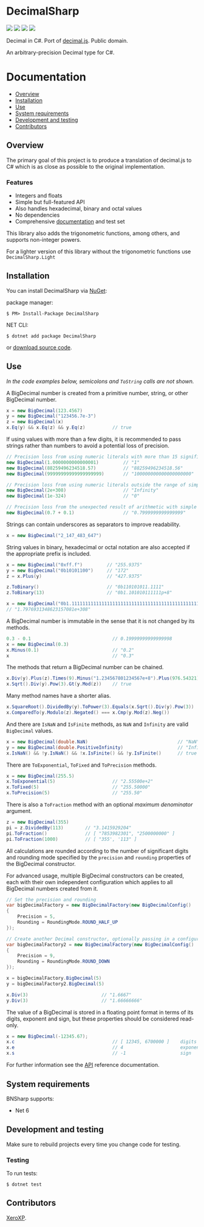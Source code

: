 DecimalSharp
============

![](https://img.shields.io/nuget/v/DecimalSharp)
![](https://img.shields.io/nuget/dt/DecimalSharp?color=laim)
![](https://img.shields.io/appveyor/build/XeroXP/decimalsharp/master)
![](https://img.shields.io/appveyor/tests/XeroXP/decimalsharp/master)

Decimal in C#. Port of [decimal.js](https://github.com/MikeMcl/decimal.js/). Public domain.

An arbitrary-precision Decimal type for C#.


Documentation
=============

* [Overview](#overview)
* [Installation](#installation)
* [Use](#use)
* [System requirements](#system-requirements)
* [Development and testing](#development-and-testing)
* [Contributors](#contributors)


Overview
--------

The primary goal of this project is to produce a translation of decimal.js to
C# which is as close as possible to the original implementation.

### Features

- Integers and floats
- Simple but full-featured API
- Also handles hexadecimal, binary and octal values
- No dependencies
- Comprehensive [documentation](../../wiki/) and test set

This library also adds the trigonometric functions, among others, and supports non-integer powers.

For a lighter version of this library without the trigonometric functions use `DecimalSharp.Light`


Installation
------------

You can install DecimalSharp via [NuGet](https://www.nuget.org/):

package manager:

    $ PM> Install-Package DecimalSharp

NET CLI:

	$ dotnet add package DecimalSharp

or [download source code](../../releases).


Use
-----

*In the code examples below, semicolons and `ToString` calls are not shown.*

A BigDecimal number is created from a primitive number, string, or other BigDecimal number.

```csharp
x = new BigDecimal(123.4567)
y = new BigDecimal("123456.7e-3")
z = new BigDecimal(x)
x.Eq(y) && x.Eq(z) && y.Eq(z)          // true
```

If using values with more than a few digits, it is recommended to pass strings rather than numbers to avoid a potential loss of precision.

```csharp
// Precision loss from using numeric literals with more than 15 significant digits.
new BigDecimal(1.0000000000000001)         // "1"
new BigDecimal(88259496234518.57)          // "88259496234518.56"
new BigDecimal(99999999999999999999)       // "100000000000000000000"

// Precision loss from using numeric literals outside the range of simple values.
new BigDecimal(2e+308)                     // "Infinity"
new BigDecimal(1e-324)                     // "0"

// Precision loss from the unexpected result of arithmetic with simple values.
new BigDecimal(0.7 + 0.1)                  // "0.7999999999999999"
```

Strings can contain underscores as separators to improve readability.

```csharp
x = new BigDecimal("2_147_483_647")
```

String values in binary, hexadecimal or octal notation are also accepted if the appropriate prefix is included.

```csharp
x = new BigDecimal("0xff.f")         // "255.9375"
y = new BigDecimal("0b10101100")     // "172"
z = x.Plus(y)                        // "427.9375"

z.ToBinary()                         // "0b110101011.1111"
z.ToBinary(13)                       // "0b1.101010111111p+8"

x = new BigDecimal("0b1.1111111111111111111111111111111111111111111111111111p+1023")
// "1.7976931348623157081e+308"
```


A BigDecimal number is immutable in the sense that it is not changed by its methods.

```csharp
0.3 - 0.1                              // 0.19999999999999998
x = new BigDecimal(0.3)
x.Minus(0.1)                           // "0.2"
x                                      // "0.3"
```

The methods that return a BigDecimal number can be chained.

```csharp
x.Div(y).Plus(z).Times(9).Minus("1.234567801234567e+8").Plus(976.54321).Div("2598.11772")
x.Sqrt().Div(y).Pow(3).Gt(y.Mod(z))    // true
```

Many method names have a shorter alias.

```csharp
x.SquareRoot().DividedBy(y).ToPower(3).Equals(x.Sqrt().Div(y).Pow(3))     // true
x.ComparedTo(y.Modulo(z).Negated() === x.Cmp(y.Mod(z).Neg())              // true
```

And there are `IsNaN` and `IsFinite` methods, as `NaN` and `Infinity` are valid `BigDecimal` values.

```csharp
x = new BigDecimal(double.NaN)                                 // "NaN"
y = new BigDecimal(double.PositiveInfinity)                    // "Infinity"
x.IsNaN() && !y.IsNaN() && !x.IsFinite() && !y.IsFinite()      // true
```

There are `ToExponential`, `ToFixed` and `ToPrecision` methods.

```csharp
x = new BigDecimal(255.5)
x.ToExponential(5)                     // "2.55500e+2"
x.ToFixed(5)                           // "255.50000"
x.ToPrecision(5)                       // "255.50"
```

There is also a `ToFraction` method with an optional *maximum denominator* argument.

```csharp
z = new BigDecimal(355)
pi = z.DividedBy(113)        // "3.1415929204"
pi.ToFraction()              // [ "7853982301", "2500000000" ]
pi.ToFraction(1000)          // [ "355', '113" ]
```

All calculations are rounded according to the number of significant digits and rounding mode specified by the `precision` and `rounding` properties of the BigDecimal constructor.

For advanced usage, multiple BigDecimal constructors can be created, each with their own independent configuration which applies to all BigDecimal numbers created from it.

```csharp
// Set the precision and rounding
var bigDecimalFactory = new BigDecimalFactory(new BigDecimalConfig()
{
	Precision = 5,
	Rounding = RoundingMode.ROUND_HALF_UP
});

// Create another Decimal constructor, optionally passing in a configuration object
var bigDecimalFactory2 = new BigDecimalFactory(new BigDecimalConfig()
{
	Precision = 9,
	Rounding = RoundingMode.ROUND_DOWN
});

x = bigDecimalFactory.BigDecimal(5)
y = bigDecimalFactory2.BigDecimal(5)

x.Div(3)                           // "1.6667"
y.Div(3)                           // "1.66666666"
```

The value of a BigDecimal is stored in a floating point format in terms of its digits, exponent and sign, but these properties should be considered read-only.

```csharp
x = new BigDecimal(-12345.67);
x.c                                    // [ 12345, 6700000 ]    digits (base 10000000)
x.e                                    // 4                     exponent
x.s                                    // -1                    sign
```

For further information see the [API](../../wiki/) reference documentation.


System requirements
-------------------

BNSharp supports:

* Net 6


Development and testing
------------------------

Make sure to rebuild projects every time you change code for testing.

### Testing

To run tests:

    $ dotnet test


Contributors
------------

[XeroXP](../../../).
